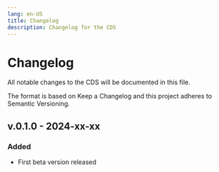 ```yaml
---
lang: en-US
title: Changelog
description: Changelog for the CDS
---
```


# Changelog

All notable changes to the CDS will be documented in this file.

The format is based on Keep a Changelog and this project adheres to Semantic Versioning.

## v.0.1.0 - 2024-xx-xx

### Added

- First beta version released
